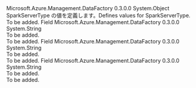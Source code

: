 <Type Name="SparkServerType" FullName="Microsoft.Azure.Management.DataFactory.Models.SparkServerType">
  <TypeSignature Language="C#" Value="public static class SparkServerType" />
  <TypeSignature Language="ILAsm" Value=".class public auto ansi abstract sealed beforefieldinit SparkServerType extends System.Object" />
  <TypeSignature Language="DocId" Value="T:Microsoft.Azure.Management.DataFactory.Models.SparkServerType" />
  <TypeSignature Language="VB.NET" Value="Public Class SparkServerType" />
  <TypeSignature Language="F#" Value="type SparkServerType = class" />
  <AssemblyInfo>
    <AssemblyName>Microsoft.Azure.Management.DataFactory</AssemblyName>
    <AssemblyVersion>0.3.0.0</AssemblyVersion>
  </AssemblyInfo>
  <Base>
    <BaseTypeName>System.Object</BaseTypeName>
  </Base>
  <Interfaces />
  <Docs>
    <summary>
            <span data-ttu-id="8230b-101">SparkServerType の値を定義します。</span><span class="sxs-lookup"><span data-stu-id="8230b-101">Defines values for SparkServerType.</span></span>
            </summary>
    <remarks>To be added.</remarks>
  </Docs>
  <Members>
    <Member MemberName="SharkServer">
      <MemberSignature Language="C#" Value="public const string SharkServer;" />
      <MemberSignature Language="ILAsm" Value=".field public static literal string SharkServer" />
      <MemberSignature Language="DocId" Value="F:Microsoft.Azure.Management.DataFactory.Models.SparkServerType.SharkServer" />
      <MemberSignature Language="VB.NET" Value="Public Const SharkServer As String " />
      <MemberSignature Language="F#" Value="val mutable SharkServer : string" Usage="Microsoft.Azure.Management.DataFactory.Models.SparkServerType.SharkServer" />
      <MemberType>Field</MemberType>
      <AssemblyInfo>
        <AssemblyName>Microsoft.Azure.Management.DataFactory</AssemblyName>
        <AssemblyVersion>0.3.0.0</AssemblyVersion>
      </AssemblyInfo>
      <ReturnValue>
        <ReturnType>System.String</ReturnType>
      </ReturnValue>
      <Docs>
        <summary>To be added.</summary>
        <remarks>To be added.</remarks>
      </Docs>
    </Member>
    <Member MemberName="SharkServer2">
      <MemberSignature Language="C#" Value="public const string SharkServer2;" />
      <MemberSignature Language="ILAsm" Value=".field public static literal string SharkServer2" />
      <MemberSignature Language="DocId" Value="F:Microsoft.Azure.Management.DataFactory.Models.SparkServerType.SharkServer2" />
      <MemberSignature Language="VB.NET" Value="Public Const SharkServer2 As String " />
      <MemberSignature Language="F#" Value="val mutable SharkServer2 : string" Usage="Microsoft.Azure.Management.DataFactory.Models.SparkServerType.SharkServer2" />
      <MemberType>Field</MemberType>
      <AssemblyInfo>
        <AssemblyName>Microsoft.Azure.Management.DataFactory</AssemblyName>
        <AssemblyVersion>0.3.0.0</AssemblyVersion>
      </AssemblyInfo>
      <ReturnValue>
        <ReturnType>System.String</ReturnType>
      </ReturnValue>
      <Docs>
        <summary>To be added.</summary>
        <remarks>To be added.</remarks>
      </Docs>
    </Member>
    <Member MemberName="SparkThriftServer">
      <MemberSignature Language="C#" Value="public const string SparkThriftServer;" />
      <MemberSignature Language="ILAsm" Value=".field public static literal string SparkThriftServer" />
      <MemberSignature Language="DocId" Value="F:Microsoft.Azure.Management.DataFactory.Models.SparkServerType.SparkThriftServer" />
      <MemberSignature Language="VB.NET" Value="Public Const SparkThriftServer As String " />
      <MemberSignature Language="F#" Value="val mutable SparkThriftServer : string" Usage="Microsoft.Azure.Management.DataFactory.Models.SparkServerType.SparkThriftServer" />
      <MemberType>Field</MemberType>
      <AssemblyInfo>
        <AssemblyName>Microsoft.Azure.Management.DataFactory</AssemblyName>
        <AssemblyVersion>0.3.0.0</AssemblyVersion>
      </AssemblyInfo>
      <ReturnValue>
        <ReturnType>System.String</ReturnType>
      </ReturnValue>
      <Docs>
        <summary>To be added.</summary>
        <remarks>To be added.</remarks>
      </Docs>
    </Member>
  </Members>
</Type>